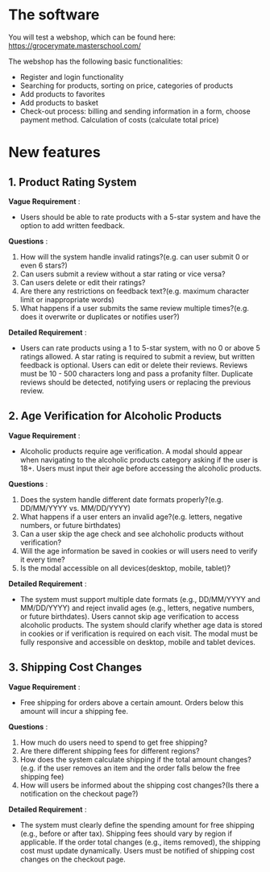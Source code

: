 # The software

You will test a webshop, which can be found here:
https://grocerymate.masterschool.com/

The webshop has the following basic functionalities:

- Register and login functionality
- Searching for products, sorting on price, categories of products
- Add products to favorites
- Add products to basket
- Check-out process: billing and sending information in a form, choose payment
    method. Calculation of costs (calculate total price)

# New features

## 1. Product Rating System

**Vague Requirement** :

- Users should be able to rate products with a 5-star system and have the
    option to add written feedback.

**Questions** :

1. How will the system handle invalid ratings?(e.g. can user submit 0 or even 6
    stars?)
2. Can users submit a review without a star rating or vice versa?
3. Can users delete or edit their ratings?
4. Are there any restrictions on feedback text?(e.g. maximum character limit or
    inappropriate words)
5. What happens if a user submits the same review multiple times?(e.g. does it
    overwrite or duplicates or notifies user?)

**Detailed Requirement** :

- Users can rate products using a 1 to 5-star system, with no 0 or above 5
    ratings allowed. A star rating is required to submit a review, but written
    feedback is optional. Users can edit or delete their reviews. Reviews must be
    10 - 500 characters long and pass a profanity filter. Duplicate reviews should be
    detected, notifying users or replacing the previous review.


## 2. Age Verification for Alcoholic Products

**Vague Requirement** :

- Alcoholic products require age verification. A modal should appear when
    navigating to the alcoholic products category asking if the user is 18+. Users
    must input their age before accessing the alcoholic products.

**Questions** :

1. Does the system handle different date formats properly?(e.g. DD/MM/YYYY vs.
    MM/DD/YYYY)
2. What happens if a user enters an invalid age?(e.g. letters, negative numbers,
    or future birthdates)
3. Can a user skip the age check and see alchoholic products without
    verification?
4. Will the age information be saved in cookies or will users need to verify it
    every time?
5. Is the modal accessible on all devices(desktop, mobile, tablet)?

**Detailed Requirement** :

- The system must support multiple date formats (e.g., DD/MM/YYYY and
    MM/DD/YYYY) and reject invalid ages (e.g., letters, negative numbers, or
    future birthdates). Users cannot skip age verification to access alcoholic
    products. The system should clarify whether age data is stored in cookies or if
    verification is required on each visit. The modal must be fully responsive and
    accessible on desktop, mobile and tablet devices.

## 3. Shipping Cost Changes

**Vague Requirement** :

- Free shipping for orders above a certain amount. Orders below this amount
    will incur a shipping fee.

**Questions** :

1. How much do users need to spend to get free shipping?
2. Are there different shipping fees for different regions?
3. How does the system calculate shipping if the total amount changes?(e.g. if
    the user removes an item and the order falls below the free shipping fee)
4. How will users be informed about the shipping cost changes?(Is there a
    notification on the checkout page?)


**Detailed Requirement** :

- The system must clearly define the spending amount for free shipping (e.g.,
    before or after tax). Shipping fees should vary by region if applicable. If the
    order total changes (e.g., items removed), the shipping cost must update
    dynamically. Users must be notified of shipping cost changes on the checkout
    page.

